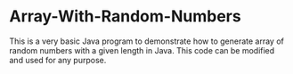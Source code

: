 # Array-With-Random-Numbers
This is a very basic Java program to demonstrate how to generate array of random numbers with a given length in Java.
This code can be modified and used for any purpose. 

